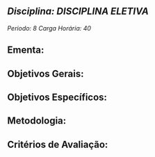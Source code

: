 ## *Disciplina: _DISCIPLINA ELETIVA_*
*Periodo: _8_*
*Carga Horária: _40_*
 
## Ementa:

 
## Objetivos Gerais:

 
## Objetivos Específicos:

 
## Metodologia:

 
## Critérios de Avaliação:
